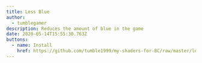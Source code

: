 ```yaml
---
title: Less Blue
author:
  - tumblegamer
description: Reduces the amount of blue in the game
date: 2020-05-14T15:55:30.763Z
buttons:
  - name: Install
    href: https://github.com/tumble1999/my-shaders-for-BC/raw/master/less-blue.bcs.json
---
```

